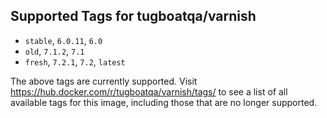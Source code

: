 ## Supported Tags for tugboatqa/varnish

* `stable`, `6.0.11`, `6.0`
* `old`, `7.1.2`, `7.1`
* `fresh`, `7.2.1`, `7.2`, `latest`

The above tags are currently supported. Visit https://hub.docker.com/r/tugboatqa/varnish/tags/ to see a list of all available tags for this image, including those that are no longer supported.

